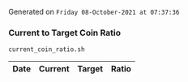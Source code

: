 Generated on `Friday 08-October-2021 at 07:37:36`

### Current to Target Coin Ratio
`current_coin_ratio.sh`

Date|Current|Target|Ratio
---|---|---|---
